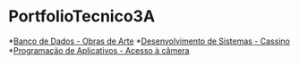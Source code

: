 # PortfolioTecnico3A
*[Banco de Dados - Obras de Arte](Banco_de_Dados/Obras/)
*[Desenvolvimento de Sistemas - Cassino](Desenvolvimento_de_Sistemas/Cassino/)
*[Programação de Aplicativos - Acesso à câmera](Programação_de_Aplicativos/Bizon1/)
